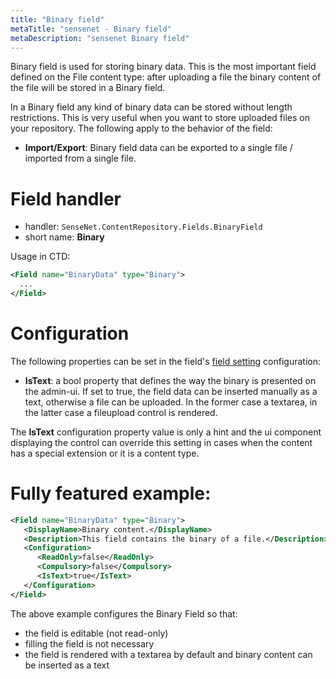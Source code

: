 ```yaml
---
title: "Binary field"
metaTitle: "sensenet - Binary field"
metaDescription: "sensenet Binary field"
---
```


Binary field is used for storing binary data. This is the most important field defined on the File content type: after uploading a file the binary content of the file will be stored in a Binary field.

In a Binary field any kind of binary data can be stored without length restrictions. This is very useful when you want to store uploaded files on your repository. The following apply to the behavior of the field:

- **Import/Export**: Binary field data can be exported to a single file / imported from a single file.

# Field handler

- handler: `SenseNet.ContentRepository.Fields.BinaryField`
- short name: **Binary**

Usage in CTD:

```xml
<Field name="BinaryData" type="Binary">
  ...
</Field>
```

# Configuration

The following properties can be set in the field's [field setting](/concepts/fields/01-field-settings) configuration:

- **IsText**: a bool property that defines the way the binary is presented on the admin-ui. If set to true, the field data can be inserted manually as a text, otherwise a file can be uploaded. In the former case a textarea, in the latter case a fileupload control is rendered.

<note severity="info">The <strong>IsText</strong> configuration property value is only a hint and the ui component displaying the control can override this setting in cases when the content has a special extension or it is a content type.
</note>

# Fully featured example:

```xml
<Field name="BinaryData" type="Binary">
   <DisplayName>Binary content.</DisplayName>
   <Description>This field contains the binary of a file.</Description>
   <Configuration>
      <ReadOnly>false</ReadOnly>
      <Compulsory>false</Compulsory>
      <IsText>true</IsText>
   </Configuration>
</Field>
```

The above example configures the Binary Field so that:

- the field is editable (not read-only)
- filling the field is not necessary
- the field is rendered with a textarea by default and binary content can be inserted as a text
